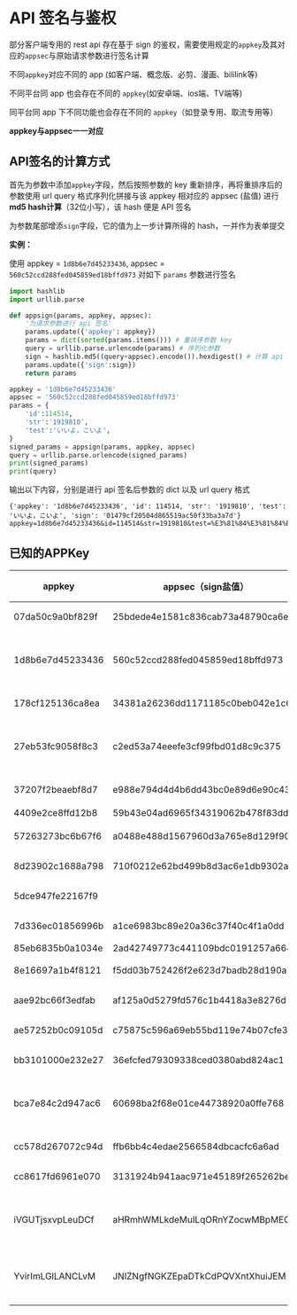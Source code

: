 # API 签名与鉴权

部分客户端专用的 rest api 存在基于 sign 的鉴权，需要使用规定的`appkey`及其对应的`appsec`与原始请求参数进行签名计算

不同`appkey`对应不同的 app (如客户端、概念版、必剪、漫画、bililink等)

不同平台同 app 也会存在不同的 `appkey`(如安卓端、ios端、TV端等)

同平台同 app 下不同功能也会存在不同的 `appkey`（如登录专用、取流专用等）

**appkey与appsec一一对应**

## API签名的计算方式

首先为参数中添加`appkey`字段，然后按照参数的 key 重新排序，再将重排序后的参数使用 url query 格式序列化拼接与该 appkey 相对应的 appsec (盐值) 进行**md5 hash计算**（32位小写），该 hash 便是 API 签名

为参数尾部增添`sign`字段，它的值为上一步计算所得的 hash，一并作为表单提交

**实例：**

使用 appkey = `1d8b6e7d45233436`, appsec = `560c52ccd288fed045859ed18bffd973` 对如下 `params` 参数进行签名

```python
import hashlib
import urllib.parse

def appsign(params, appkey, appsec):
    '为请求参数进行 api 签名'
    params.update({'appkey': appkey})
    params = dict(sorted(params.items())) # 重排序参数 key
    query = urllib.parse.urlencode(params) # 序列化参数
    sign = hashlib.md5((query+appsec).encode()).hexdigest() # 计算 api 签名
    params.update({'sign':sign})
    return params

appkey = '1d8b6e7d45233436'
appsec = '560c52ccd288fed045859ed18bffd973'
params = {
    'id':114514,
    'str':'1919810',
    'test':'いいよ，こいよ',
}
signed_params = appsign(params, appkey, appsec)
query = urllib.parse.urlencode(signed_params)
print(signed_params)
print(query)
```

输出以下内容，分别是进行 api 签名后参数的 dict 以及 url query 格式

```
{'appkey': '1d8b6e7d45233436', 'id': 114514, 'str': '1919810', 'test': 'いいよ，こいよ', 'sign': '01479cf20504d865519ac50f33ba3a7d'}
appkey=1d8b6e7d45233436&id=114514&str=1919810&test=%E3%81%84%E3%81%84%E3%82%88%EF%BC%8C%E3%81%93%E3%81%84%E3%82%88&sign=01479cf20504d865519ac50f33ba3a7d
```

## 已知的APPKey

| appkey           | appsec（sign盐值）                   | 平台  | 应用       | 备注   |
|------------------|----------------------------------|-----|----------|------|
| 07da50c9a0bf829f | 25bdede4e1581c836cab73a48790ca6e | 安卓  | 概念版      |      |
| 1d8b6e7d45233436 | 560c52ccd288fed045859ed18bffd973 | 安卓  | 客户端      | 一般用途 |
| 178cf125136ca8ea | 34381a26236dd1171185c0beb042e1c6 | 安卓  | 概念版      |      |
| 27eb53fc9058f8c3 | c2ed53a74eeefe3cf99fbd01d8c9c375 | ios | 客户端      | 一般用途 |
| 37207f2beaebf8d7 | e988e794d4d4b6dd43bc0e89d6e90c43 | 安卓  | biliLink |      |
| 4409e2ce8ffd12b8 | 59b43e04ad6965f34319062b478f83dd | TV  | 客户端      |      |
| 57263273bc6b67f6 | a0488e488d1567960d3a765e8d129f90 | 安卓  | 客户端      |      |
| 8d23902c1688a798 | 710f0212e62bd499b8d3ac6e1db9302a | 安卓  | 车机版      |      |
| 5dce947fe22167f9 |                                  | 安卓  | 必剪       |      |
| 7d336ec01856996b | a1ce6983bc89e20a36c37f40c4f1a0dd | 安卓  | 概念版      |      |
| 85eb6835b0a1034e | 2ad42749773c441109bdc0191257a664 |     |          |      |
| 8e16697a1b4f8121 | f5dd03b752426f2e623d7badb28d190a | 安卓  | 国际版      |      |
| aae92bc66f3edfab | af125a0d5279fd576c1b4418a3e8276d | PC  | 投稿工具     |      |
| ae57252b0c09105d | c75875c596a69eb55bd119e74b07cfe3 | 安卓  | 国际版      |      |
| bb3101000e232e27 | 36efcfed79309338ced0380abd824ac1 | 安卓  | 国际版      |      |
| bca7e84c2d947ac6 | 60698ba2f68e01ce44738920a0ffe768 | 安卓  | 客户端      | 登录专用 |
| cc578d267072c94d | ffb6bb4c4edae2566584dbcacfc6a6ad | 安卓  | 轻视频      |      |
| cc8617fd6961e070 | 3131924b941aac971e45189f265262be | 安卓  | 漫画       |      |
| iVGUTjsxvpLeuDCf | aHRmhWMLkdeMuILqORnYZocwMBpMEOdt | 安卓  | 客户端      | 取流专用 |
| YvirImLGlLANCLvM | JNlZNgfNGKZEpaDTkCdPQVXntXhuiJEM | ios | 客户端      | 取流专用 |
